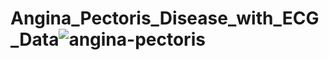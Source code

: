 # Angina_Pectoris_Disease_with_ECG_Data![angina-pectoris](https://user-images.githubusercontent.com/60605851/218470965-da62ada2-1a0d-4bd0-9b98-133dbcb455b9.jpg)
